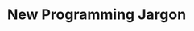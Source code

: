 ---
title: "New Programming Jargon"
link: "https://blog.codinghorror.com/new-programming-jargon/"
---